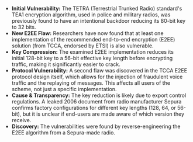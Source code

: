 *   **Initial Vulnerability:** The TETRA (Terrestrial Trunked Radio) standard's TEA1 encryption algorithm, used in police and military radios, was previously found to have an intentional backdoor reducing its 80-bit key to 32 bits.
*   **New E2EE Flaw:** Researchers have now found that at least one implementation of the recommended end-to-end encryption (E2EE) solution (from TCCA, endorsed by ETSI) is also vulnerable.
*   **Key Compression:** The examined E2EE implementation reduces its initial 128-bit key to a 56-bit effective key length before encrypting traffic, making it significantly easier to crack.
*   **Protocol Vulnerability:** A second flaw was discovered in the TCCA E2EE protocol design itself, which allows for the injection of fraudulent voice traffic and the replaying of messages. This affects all users of the scheme, not just a specific implementation.
*   **Cause & Transparency:** The key reduction is likely due to export control regulations. A leaked 2006 document from radio manufacturer Sepura confirms factory configurations for different key lengths (128, 64, or 56-bit), but it is unclear if end-users are made aware of which version they receive.
*   **Discovery:** The vulnerabilities were found by reverse-engineering the E2EE algorithm from a Sepura-made radio.
